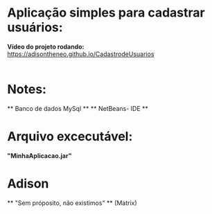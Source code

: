# Aplicação simples para cadastrar usuários:
**Vídeo do  projeto rodando:** https://adisontheneo.github.io/CadastrodeUsuarios                                                    


# Notes:
** Banco de dados MySql **
** NetBeans- IDE **

# Arquivo excecutável:
 **"MinhaAplicacao.jar"** 



# Adison
** "Sem próposito, não existimos" **
(Matrix)
